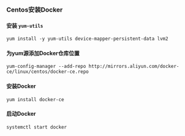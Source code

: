 
### Centos安装Docker
#### 安装 `yum-utils`
```shell
yum install -y yum-utils device-mapper-persistent-data lvm2
```
#### 为yum源添加Docker仓库位置
```shell
yum-config-manager --add-repo http://mirrors.aliyun.com/docker-ce/linux/centos/docker-ce.repo
```
#### 安装Docker
```shell
yum install docker-ce
```
#### 启动Docker
```shell
systemctl start docker
```
